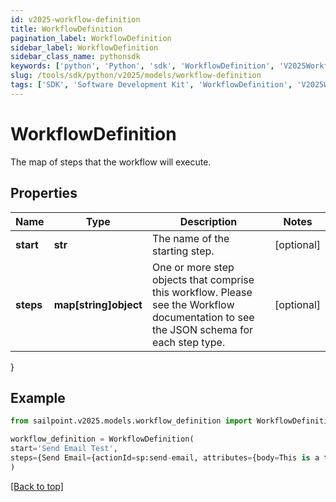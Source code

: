 ```yaml
---
id: v2025-workflow-definition
title: WorkflowDefinition
pagination_label: WorkflowDefinition
sidebar_label: WorkflowDefinition
sidebar_class_name: pythonsdk
keywords: ['python', 'Python', 'sdk', 'WorkflowDefinition', 'V2025WorkflowDefinition'] 
slug: /tools/sdk/python/v2025/models/workflow-definition
tags: ['SDK', 'Software Development Kit', 'WorkflowDefinition', 'V2025WorkflowDefinition']
---
```


# WorkflowDefinition

The map of steps that the workflow will execute.

## Properties

Name | Type | Description | Notes
------------ | ------------- | ------------- | -------------
**start** | **str** | The name of the starting step. | [optional] 
**steps** | **map[string]object** | One or more step objects that comprise this workflow.  Please see the Workflow documentation to see the JSON schema for each step type. | [optional] 
}

## Example

```python
from sailpoint.v2025.models.workflow_definition import WorkflowDefinition

workflow_definition = WorkflowDefinition(
start='Send Email Test',
steps={Send Email={actionId=sp:send-email, attributes={body=This is a test, from=sailpoint@sailpoint.com, recipientId.$=$.identity.id, subject=test}, nextStep=success, selectResult=null, type=ACTION}, success={type=success}}
)

```
[[Back to top]](#) 

